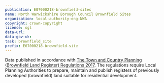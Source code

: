 ```yaml
---
publication: E07000218-brownfield-sites
name: North Warwickshire Borough Council Brownfield Sites
organisation: local-authority-eng:NWA
copyright: crown-copyright
licence: ogl
data-url: 
data-gov-uk: 
task: brownfield_site
prefix: E07000218-brownfield-site
---
```


Data published in accordance with [The Town and Country Planning (Brownfield Land Register) Regulations 2017](http://www.legislation.gov.uk/uksi/2017/403/contents/made).
The regulations require Local Planning Authorities to prepare, maintain and publish registers of previously developed (brownfield) land suitable for residential development.

